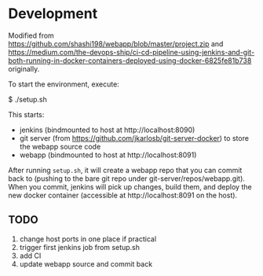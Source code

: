 # Development

Modified from https://github.com/shashi198/webapp/blob/master/project.zip and https://medium.com/the-devops-ship/ci-cd-pipeline-using-jenkins-and-git-both-running-in-docker-containers-deployed-using-docker-6825fe81b738 originally.

To start the environment, execute:

$ ./setup.sh

This starts:
 * jenkins (bindmounted to host at http://localhost:8090)
 * git server (from https://github.com/jkarlosb/git-server-docker) to store the webapp source code
 * webapp (bindmounted to host at http://localhost:8091)

After running `setup.sh`, it will create a webapp repo that you can commit back to (pushing to the
bare git repo under git-server/repos/webapp.git). When you commit, jenkins will pick up changes,
build them, and deploy the new docker container (accessible at http://localhost:8091 on the host).

## TODO

 1. change host ports in one place if practical
 1. trigger first jenkins job from setup.sh
 1. add CI
 1. update webapp source and commit back
